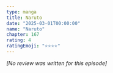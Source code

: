```yaml
---
type: manga
title: Naruto
date: "2025-03-01T00:00:00"
name: "Naruto"
chapter: 167
rating: 4
ratingEmoji: "⭐️⭐️⭐️⭐️"
---
```


_[No review was written for this episode]_